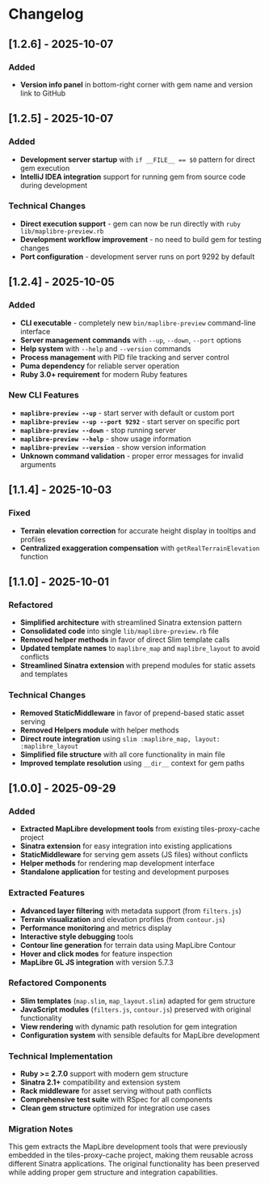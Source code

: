 # Changelog

## [1.2.6] - 2025-10-07

### Added
- **Version info panel** in bottom-right corner with gem name and version link to GitHub

## [1.2.5] - 2025-10-07

### Added
- **Development server startup** with `if __FILE__ == $0` pattern for direct gem execution
- **IntelliJ IDEA integration** support for running gem from source code during development

### Technical Changes
- **Direct execution support** - gem can now be run directly with `ruby lib/maplibre-preview.rb`
- **Development workflow improvement** - no need to build gem for testing changes
- **Port configuration** - development server runs on port 9292 by default

## [1.2.4] - 2025-10-05

### Added
- **CLI executable** - completely new `bin/maplibre-preview` command-line interface
- **Server management commands** with `--up`, `--down`, `--port` options
- **Help system** with `--help` and `--version` commands
- **Process management** with PID file tracking and server control
- **Puma dependency** for reliable server operation
- **Ruby 3.0+ requirement** for modern Ruby features

### New CLI Features
- **`maplibre-preview --up`** - start server with default or custom port
- **`maplibre-preview --up --port 9292`** - start server on specific port
- **`maplibre-preview --down`** - stop running server
- **`maplibre-preview --help`** - show usage information
- **`maplibre-preview --version`** - show version information
- **Unknown command validation** - proper error messages for invalid arguments

## [1.1.4] - 2025-10-03

### Fixed
- **Terrain elevation correction** for accurate height display in tooltips and profiles
- **Centralized exaggeration compensation** with `getRealTerrainElevation` function

## [1.1.0] - 2025-10-01

### Refactored
- **Simplified architecture** with streamlined Sinatra extension pattern
- **Consolidated code** into single `lib/maplibre-preview.rb` file
- **Removed helper methods** in favor of direct Slim template calls
- **Updated template names** to `maplibre_map` and `maplibre_layout` to avoid conflicts
- **Streamlined Sinatra extension** with prepend modules for static assets and templates

### Technical Changes
- **Removed StaticMiddleware** in favor of prepend-based static asset serving
- **Removed Helpers module** with helper methods
- **Direct route integration** using `slim :maplibre_map, layout: :maplibre_layout`
- **Simplified file structure** with all core functionality in main file
- **Improved template resolution** using `__dir__` context for gem paths

## [1.0.0] - 2025-09-29

### Added
- **Extracted MapLibre development tools** from existing tiles-proxy-cache project
- **Sinatra extension** for easy integration into existing applications
- **StaticMiddleware** for serving gem assets (JS files) without conflicts
- **Helper methods** for rendering map development interface
- **Standalone application** for testing and development purposes

### Extracted Features
- **Advanced layer filtering** with metadata support (from `filters.js`)
- **Terrain visualization** and elevation profiles (from `contour.js`)
- **Performance monitoring** and metrics display
- **Interactive style debugging** tools
- **Contour line generation** for terrain data using MapLibre Contour
- **Hover and click modes** for feature inspection
- **MapLibre GL JS integration** with version 5.7.3

### Refactored Components
- **Slim templates** (`map.slim`, `map_layout.slim`) adapted for gem structure
- **JavaScript modules** (`filters.js`, `contour.js`) preserved with original functionality
- **View rendering** with dynamic path resolution for gem integration
- **Configuration system** with sensible defaults for MapLibre development

### Technical Implementation
- **Ruby >= 2.7.0** support with modern gem structure
- **Sinatra 2.1+** compatibility and extension system
- **Rack middleware** for asset serving without path conflicts
- **Comprehensive test suite** with RSpec for all components
- **Clean gem structure** optimized for integration use cases

### Migration Notes
This gem extracts the MapLibre development tools that were previously embedded in the tiles-proxy-cache project, making them reusable across different Sinatra applications. The original functionality has been preserved while adding proper gem structure and integration capabilities.
